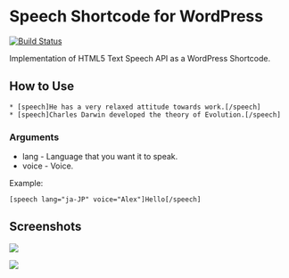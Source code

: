 # Speech Shortcode for WordPress

[![Build Status](https://travis-ci.org/miya0001/speech-shortcode.svg?branch=master)](https://travis-ci.org/miya0001/speech-shortcode)

Implementation of HTML5 Text Speech API as a WordPress Shortcode.

## How to Use

```
* [speech]He has a very relaxed attitude towards work.[/speech]
* [speech]Charles Darwin developed the theory of Evolution.[/speech]
```

### Arguments

* lang - Language that you want it to speak.
* voice - Voice.

Example:

```
[speech lang="ja-JP" voice="Alex"]Hello[/speech]
```

## Screenshots

![](https://www.evernote.com/l/ABVNqusBPvRFRarP7qRnbM2TYk_56MObz-sB/image.png)

![](https://www.evernote.com/l/ABVWarzrZ_lBp4yIIMYwP1hONrHnI8vTYMMB/image.png)
